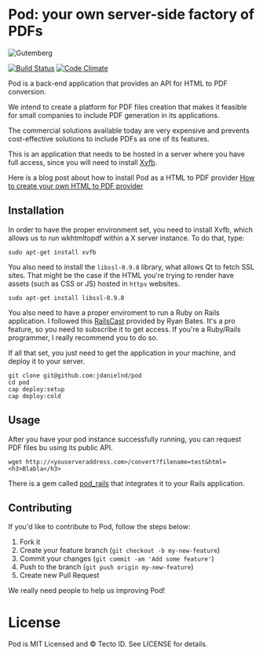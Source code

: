 # Pod: your own server-side factory of PDFs

![Gutemberg](http://s15.postimg.org/rz9dhxg8r/gutemberg.png)

[![Build Status](https://travis-ci.org/jdanielnd/pod.png?branch=master)](https://travis-ci.org/jdanielnd/pod)
[![Code Climate](https://codeclimate.com/github/jdanielnd/pod.png)](https://codeclimate.com/github/jdanielnd/pod)


Pod is a back-end application that provides an API for HTML to PDF conversion.

We intend to create a platform for PDF files creation that makes it feasible for small companies to include PDF generation in its applications.

The commercial solutions available today are very expensive and prevents cost-effective solutions to include PDFs as one of its features.

This is an application that needs to be hosted in a server where you have full access, since you will need to install [Xvfb](http://www.x.org/releases/X11R7.6/doc/man/man1/Xvfb.1.xhtml).

Here is a blog post about how to install Pod as a HTML to PDF provider [How to create your own HTML to PDF provider](http://blog.hugerepo.com/2013/04/29/how-to-create-your-own-html-to-pdf-provider/)

## Installation

In order to have the proper environment set, you need to install Xvfb, which allows us to run wkhtmltopdf within a X server instance. To do that, type:

    sudo apt-get install xvfb

You also need to install the `libssl-0.9.8` library, what allows Qt to fetch SSL sites. That might be the case if the HTML you're trying to render have assets (such as CSS or JS) hosted in `https` websites.

    sudo apt-get install libssl-0.9.8

You also need to have a proper enviroment to run a Ruby on Rails application. I followed this [RailsCast](http://railscasts.com/episodes/335-deploying-to-a-vps) provided by Ryan Bates. It's a pro feature, so you need to subscribe it to get access. If you're a Ruby/Rails programmer, I really recommend you to do so.

If all that set, you just need to get the application in your machine, and deploy it to your server.

    git clone git@github.com:jdanielnd/pod
    cd pod
    cap deploy:setup
    cap deploy:cold

## Usage

After you have your pod instance successfully running, you can request PDF files bu using its public API.

    wget http://<youserveraddress.com>/convert?filename=test&html=<h3>Blabla</h3>

There is a gem called [pod_rails](https://github.com/jdanielnd/pod_rails) that integrates it to your Rails application.

## Contributing

If you'd like to contribute to Pod, follow the steps below:

1. Fork it
2. Create your feature branch (`git checkout -b my-new-feature`)
3. Commit your changes (`git commit -am 'Add some feature'`)
4. Push to the branch (`git push origin my-new-feature`)
5. Create new Pull Request

We really need people to help us improving Pod!

# License

Pod is MIT Licensed and © Tecto ID.  See LICENSE for details.